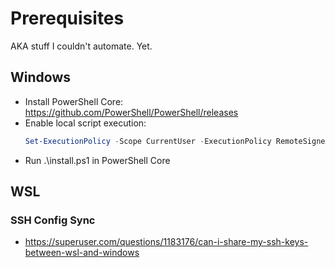 # Prerequisites

AKA stuff I couldn't automate. Yet.

## Windows

- Install PowerShell Core: https://github.com/PowerShell/PowerShell/releases
- Enable local script execution:
  ```PowerShell
  Set-ExecutionPolicy -Scope CurrentUser -ExecutionPolicy RemoteSigned 
  ```
- Run .\install.ps1 in PowerShell Core

## WSL

### SSH Config Sync

- https://superuser.com/questions/1183176/can-i-share-my-ssh-keys-between-wsl-and-windows